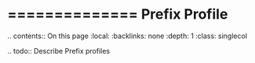 ==============
Prefix Profile
==============

.. contents:: On this page
    :local:
    :backlinks: none
    :depth: 1
    :class: singlecol

.. todo::
    Describe Prefix profiles
